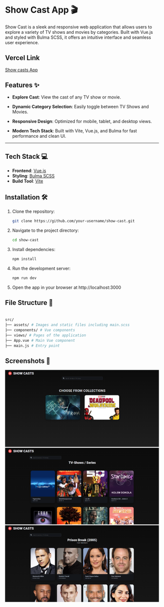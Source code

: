 # Show Cast App 🎬

Show Cast is a sleek and responsive web application that allows users to explore a variety of TV shows and movies by categories. Built with Vue.js and styled with Bulma SCSS, it offers an intuitive interface and seamless user experience.

## Vercel Link

[Show casts App](https://show-casts-app.vercel.app/)

## Features ✨

- **Explore Cast**: View the cast of any TV show or movie.
- **Dynamic Category Selection**: Easily toggle between TV Shows and Movies.
- **Responsive Design**: Optimized for mobile, tablet, and desktop views.

- **Modern Tech Stack**: Built with Vite, Vue.js, and Bulma for fast performance and clean UI.

---

## Tech Stack 💻

- **Frontend**: [Vue.js](https://vuejs.org/)
- **Styling**: [Bulma SCSS](https://bulma.io/)
- **Build Tool**: [Vite](https://vitejs.dev/)

## Installation 🛠️

1. Clone the repository:
   ```bash
   git clone https://github.com/your-username/show-cast.git
   ```
2. Navigate to the project directory:

   ```bash
   cd show-cast
   ```

3. Install dependencies:

   ```bash
   npm install
   ```

4. Run the development server:

   ```bash
   npm run dev
   ```

5. Open the app in your browser at http://localhost:3000

## File Structure 📂

```bash

src/
├── assets/ # Images and static files including main.scss
├── components/ # Vue components
├── views/ # Pages of the application
├── App.vue # Main Vue component
├── main.js # Entry point
```

## Screenshots 📸

![Show Cast App Screenshot](./src/assets/screenshots/image1.png)
![Show Cast App Screenshot](./src/assets/screenshots/image2.png)
![Show Cast App Screenshot](./src/assets/screenshots/image3.png)
